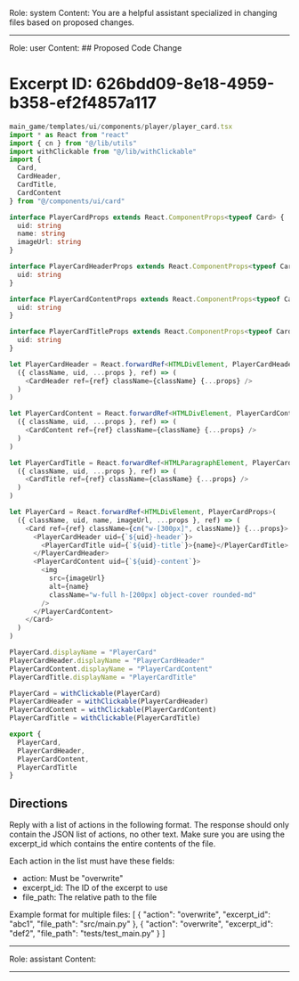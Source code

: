Role: system
Content: You are a helpful assistant specialized in changing files based on proposed changes.
__________________
Role: user
Content: ## Proposed Code Change
# Excerpt ID: 626bdd09-8e18-4959-b358-ef2f4857a117
```typescript
main_game/templates/ui/components/player/player_card.tsx
import * as React from "react"
import { cn } from "@/lib/utils"
import withClickable from "@/lib/withClickable"
import {
  Card,
  CardHeader,
  CardTitle,
  CardContent
} from "@/components/ui/card"

interface PlayerCardProps extends React.ComponentProps<typeof Card> {
  uid: string
  name: string
  imageUrl: string
}

interface PlayerCardHeaderProps extends React.ComponentProps<typeof CardHeader> {
  uid: string
}

interface PlayerCardContentProps extends React.ComponentProps<typeof CardContent> {
  uid: string
}

interface PlayerCardTitleProps extends React.ComponentProps<typeof CardTitle> {
  uid: string
}

let PlayerCardHeader = React.forwardRef<HTMLDivElement, PlayerCardHeaderProps>(
  ({ className, uid, ...props }, ref) => (
    <CardHeader ref={ref} className={className} {...props} />
  )
)

let PlayerCardContent = React.forwardRef<HTMLDivElement, PlayerCardContentProps>(
  ({ className, uid, ...props }, ref) => (
    <CardContent ref={ref} className={className} {...props} />
  )
)

let PlayerCardTitle = React.forwardRef<HTMLParagraphElement, PlayerCardTitleProps>(
  ({ className, uid, ...props }, ref) => (
    <CardTitle ref={ref} className={className} {...props} />
  )
)

let PlayerCard = React.forwardRef<HTMLDivElement, PlayerCardProps>(
  ({ className, uid, name, imageUrl, ...props }, ref) => (
    <Card ref={ref} className={cn("w-[300px]", className)} {...props}>
      <PlayerCardHeader uid={`${uid}-header`}>
        <PlayerCardTitle uid={`${uid}-title`}>{name}</PlayerCardTitle>
      </PlayerCardHeader>
      <PlayerCardContent uid={`${uid}-content`}>
        <img
          src={imageUrl}
          alt={name}
          className="w-full h-[200px] object-cover rounded-md"
        />
      </PlayerCardContent>
    </Card>
  )
)

PlayerCard.displayName = "PlayerCard"
PlayerCardHeader.displayName = "PlayerCardHeader"
PlayerCardContent.displayName = "PlayerCardContent"
PlayerCardTitle.displayName = "PlayerCardTitle"

PlayerCard = withClickable(PlayerCard)
PlayerCardHeader = withClickable(PlayerCardHeader)
PlayerCardContent = withClickable(PlayerCardContent)
PlayerCardTitle = withClickable(PlayerCardTitle)

export { 
  PlayerCard,
  PlayerCardHeader,
  PlayerCardContent,
  PlayerCardTitle
}
```

## Directions
Reply with a list of actions in the following format. The response should only contain the JSON list of actions, no other text.
Make sure you are using the excerpt_id which contains the entire contents of the file.

Each action in the list must have these fields:
- action: Must be "overwrite"
- excerpt_id: The ID of the excerpt to use
- file_path: The relative path to the file

Example format for multiple files:
[
    {
        "action": "overwrite",
        "excerpt_id": "abc1",
        "file_path": "src/main.py"
    },
    {
        "action": "overwrite",
        "excerpt_id": "def2",
        "file_path": "tests/test_main.py"
    }
]
__________________
Role: assistant
Content: 
__________________
